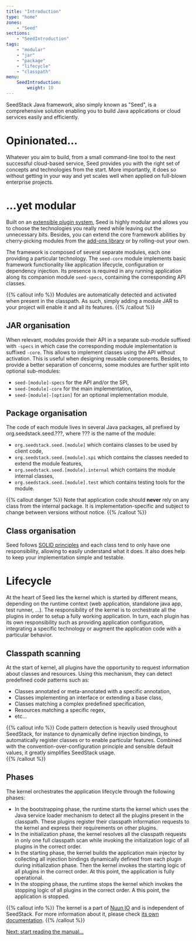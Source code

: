 ```yaml
---
title: "Introduction"
type: "home"
zones:
    - "Seed"
sections:
    - "SeedIntroduction"
tags:
    - "modular"
    - "jar"
    - "package"
    - "lifecycle"
    - "classpath"
menu:
    SeedIntroduction:
        weight: 10
---
```


SeedStack Java framework, also simply known as "Seed", is a comprehensive solution enabling you to build Java applications
or cloud services easily and efficiently. 

# Opinionated...

Whatever you aim to build, from a small command-line tool to the next successful cloud-based service, Seed provides you 
with the right set of concepts and technologies from the start. More importantly, it does so without getting in your way
and yet scales well when applied on full-blown enterprise projects.

# ...yet modular

Built on an [extensible plugin system](concepts), Seed is highly modular and allows you to choose the technologies you really
need while leaving out the unnecessary bits. Besides, you can extend the core framework abilities by cherry-picking modules
from the [add-ons library](/addons) or by rolling-out your own.

The framework is composed of several separate modules, each one providing a particular technology. The `seed-core` module
implements basic framework functionality like application lifecycle, configuration or dependency injection. Its presence 
is required in any running application along its companion module `seed-specs`, containing the corresponding API classes.

{{% callout info %}}
Modules are automatically detected and activated when present in the classpath. As such, simply adding a module JAR to 
your project will enable it and all its features. 
{{% /callout %}}

## JAR organisation

When relevant, modules provide their API in a separate sub-module suffixed with `-specs` in which case the corresponding
module implementation is suffixed `-core`. This allows to implement classes using the API without activation. This is 
useful when designing reusable components. Besides, to provide a better separation of concerns, some modules are further
split into optional sub-modules:

* `seed-[module]-specs` for the API and/or the SPI,
* `seed-[module]-core` for the main implementation,
* `seed-[module]-[option]` for an optional implementation module.

## Package organisation

The code of each module lives in several Java packages, all prefixed by org.seedstack.seed.???, where ??? is the name 
of the module:

* `org.seedstack.seed.[module]` which contains classes to be used by client code,
* `org.seedstack.seed.[module].spi` which contains the classes needed to extend the module features,
* `org.seedstack.seed.[module].internal` which contains the module internal classes,
* `org.seedstack.seed.[module].test` which contains testing tools for the module.

{{% callout danger %}}
Note that application code should **never** rely on any class from the internal package. It is implementation-specific
and subject to change between versions without notice.
{{% /callout %}}

## Class organisation

Seed follows [SOLID principles](https://en.wikipedia.org/wiki/SOLID_\(object-oriented_design\)) and each class tend to only
have one responsibility, allowing to easily understand what it does. It also does help to keep your implementation simple
and testable.

# Lifecycle

At the heart of Seed lies the kernel which is started by different means, depending on the runtime context (web 
application, standalone java app, test runner, ...). The responsibility of the kernel is to orchestrate all the plugins 
in order to setup a fully working application. In turn, each plugin has its own responsibility such as providing 
application configuration, integrating a specific technology or augment the application code with a particular behavior.

## Classpath scanning

At the start of kernel, all plugins have the opportunity to request information about classes and resources. Using this
mechanism, they can detect predefined code patterns such as:
 
* Classes annotated or meta-annotated with a specific annotation,
* Classes implementing an interface or extending a base class,
* Classes matching a complex predefined specification, 
* Resources matching a specific regex,
* etc...

{{% callout info %}}
Code pattern detection is heavily used throughout SeedStack, for instance to dynamically define injection bindings, to 
automatically register classes or to enable particular features. Combined with the convention-over-configuration principle
and sensible default values, it greatly simplifies SeedStack usage.    
{{% /callout %}}

## Phases

The kernel orchestrates the application lifecycle through the following phases:

* In the bootstrapping phase, the runtime starts the kernel which uses the Java service loader mechanism to detect all 
the plugins present in the classpath. These plugins register their classpath information requests to the kernel and express 
their requirements on other plugins.
* In the initialization phase, the kernel resolves all the classpath requests in only one full classpath scan while invoking the initialization logic of all plugins in the correct order.
* In the starting phase, the kernel builds the application main injector by collecting all injection bindings dynamically defined from each plugin during initialization phase. Then the kernel invokes the starting logic of all plugins 
in the correct order. At this point, the application is fully operational.
* In the stopping phase, the runtime stops the kernel which invokes the stopping logic of all plugins in the correct 
order. A this point, the application is stopped.

{{% callout info %}}
The kernel is a part of [Nuun IO](https://github.com/nuun-io) and is independent of SeedStack. For more information
about it, please check [its own documentation](https://github.com/nuun-io/kernel/wiki).
{{% /callout %}}

<div class="pull-right margin-top-20">
    <a href="manual" class="btn btn-u">Next: start reading the manual...</a>
</div>
<div class="clearfix"></div>

